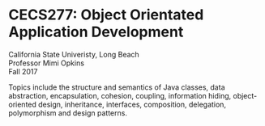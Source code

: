 # CECS277: Object Orientated Application Development
California State Univeristy, Long Beach</br>
Professor Mimi Opkins</br>
Fall 2017</br>

Topics include the structure and semantics of Java classes, data abstraction, encapsulation, cohesion, coupling, information hiding, object-oriented design, inheritance, interfaces, composition, delegation, polymorphism and design patterns.
